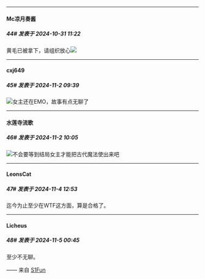 ﻿
*****

####  Mc凉月奏酱  
##### 44#       发表于 2024-10-31 11:22

黄毛已被拿下，请组织放心<img src="https://static.saraba1st.com/image/smiley/face2017/067.png" referrerpolicy="no-referrer">


*****

####  cxj649  
##### 45#       发表于 2024-11-2 09:39

<img src="https://static.saraba1st.com/image/smiley/face2017/004.gif" referrerpolicy="no-referrer">女主还在EMO，故事有点无聊了


*****

####  水莲寺流歌  
##### 46#       发表于 2024-11-2 10:05

<img src="https://static.saraba1st.com/image/smiley/face2017/037.png" referrerpolicy="no-referrer">不会要等到结局女主才能把古代魔法使出来吧


*****

####  LeonsCat  
##### 47#       发表于 2024-11-4 12:53

迄今为止至少在WTF这方面，算是合格了。


*****

####  Licheus  
##### 48#       发表于 2024-11-5 00:45

至少不无聊。

—— 来自 [S1Fun](https://s1fun.koalcat.com)

